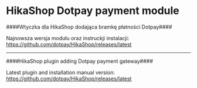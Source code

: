 HikaShop Dotpay payment module
=====================

####Wtyczka dla HikaShop dodająca bramkę płatności Dotpay####

Najnowsza wersja modułu oraz instruckji instalacji:
https://github.com/dotpay/HikaShop/releases/latest

---------------------------------------

####HikaShop plugin adding Dotpay payment gateway####

Latest plugin and installation manual version:
https://github.com/dotpay/HikaShop/releases/latest